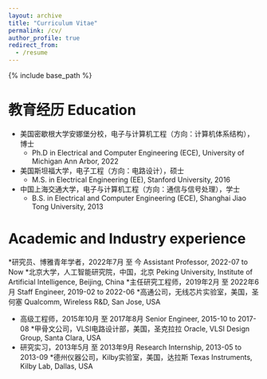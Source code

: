 ```yaml
---
layout: archive
title: "Curriculum Vitae"
permalink: /cv/
author_profile: true
redirect_from:
  - /resume
---
```


{% include base_path %}

教育经历 Education
======
* 美国密歇根大学安娜堡分校，电子与计算机工程（方向：计算机体系结构），博士
  * Ph.D in Electrical and Computer Engineering (ECE), University of Michigan Ann Arbor, 2022
* 美国斯坦福大学，电子工程（方向：电路设计），硕士
  * M.S. in Electrical Engineering (EE), Stanford University, 2016
* 中国上海交通大学，电子与计算机工程（方向：通信与信号处理），学士
  * B.S. in Electrical and Computer Engineering (ECE), Shanghai Jiao Tong University, 2013

Academic and Industry experience
======
*研究员、博雅青年学者，2022年7月 至 今
 Assistant Professor, 2022-07 to Now
  *北京大学，人工智能研究院，中国，北京
   Peking University, Institute of Artificial Intelligence, Beijing, China
*主任研究工程师，2019年2月 至 2022年6月
 Staff Engineer, 2019-02 to 2022-06
  *高通公司，无线芯片实验室，美国，圣何塞
   Qualcomm, Wireless R&D, San Jose, USA
* 高级工程师，2015年10月 至 2017年8月
  Senior Engineer, 2015-10 to 2017-08
  *甲骨文公司，VLSI电路设计部，美国，圣克拉拉
    Oracle, VLSI Design Group, Santa Clara, USA
* 研究实习，2013年5月 至 2013年9月
  Research Internship, 2013-05 to 2013-09
  *德州仪器公司，Kilby实验室，美国，达拉斯
    Texas Instruments, Kilby Lab, Dallas, USA
